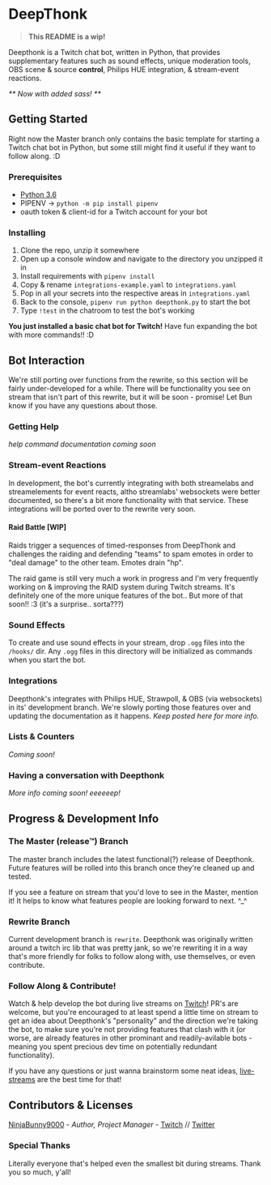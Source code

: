 # DeepThonk

>**This README is a wip!**

Deepthonk is a Twitch chat bot, written in Python, that provides supplementary features such as sound effects, unique moderation tools, OBS scene & source **control**, Philips HUE integration, & stream-event reactions.

_** Now with added sass! **_

## Getting Started

Right now the Master branch only contains the basic template for starting a Twitch chat bot in Python, but some still might find it useful if they want to follow along. :D

### Prerequisites
- [Python 3.6](https://www.python.org/downloads/release/python-368/)
- PIPENV -> `python -m pip install pipenv`
- oauth token & client-id for a Twitch account for your bot

### Installing
1. Clone the repo, unzip it somewhere
2. Open up a console window and navigate to the directory you unzipped it in
3. Install requirements with `pipenv install`
4. Copy & rename `integrations-example.yaml` to `integrations.yaml`
5. Pop in all your secrets into the respective areas in `integrations.yaml`
6. Back to the console, `pipenv run python deepthonk.py` to start the bot
7. Type `!test` in the chatroom to test the bot's working

**You just installed a basic chat bot for Twitch!** Have fun expanding the bot with more commands!! :D

## Bot Interaction
We're still porting over functions from the rewrite, so this section will be fairly under-developed for a while. There will be functionality you see on stream that isn't part of this rewrite, but it will be soon - promise! Let Bun know if you have any questions about those.

### Getting Help
*help command documentation coming soon*


### Stream-event Reactions
In development, the bot's currently integrating with both streamelabs and streamelements for event reacts, altho streamlabs' websockets were better documented, so there's a bit more functionality with that service. These integrations will be ported over to the rewrite very soon.

#### Raid Battle [WIP]
Raids trigger a sequences of timed-responses from DeepThonk and challenges the raiding and defending "teams" to spam emotes in order to "deal damage" to the other team. Emotes drain "hp".

The raid game is still very much a work in progress and I'm very frequently working on & improving the RAID system during Twitch streams. It's definitely one of the more unique features of the bot.. But more of that soon!! :3 (it's a surprise.. sorta???)

### Sound Effects
To create and use sound effects in your stream, drop `.ogg` files into the `/hooks/` dir. Any `.ogg` files in this directory will be initialized as commands when you start the bot.

### Integrations
Deepthonk's integrates with Philips HUE, Strawpoll, & OBS (via websockets) in its' development branch. We're slowly porting those features over and updating the documentation as it happens. _Keep posted here for more info._

### Lists & Counters
_Coming soon!_


### Having a conversation with Deepthonk
_More info coming soon! eeeeeep!_


## Progress & Development Info

### The Master (release™) Branch
The master branch includes the latest functional(?) release of Deepthonk. Future features will be rolled into this branch once they're cleaned up and tested.

If you see a feature on stream that you'd love to see in the Master, mention it! It helps to know what features people are looking forward to next. ^_^

### Rewrite Branch
Current development branch is `rewrite`. Deepthonk was originally written around a twitch irc lib that was pretty jank, so we're rewriting it in a way that's more friendly for folks to follow along with, use themselves, or even contribute.

### Follow Along & Contribute!
Watch & help develop the bot during live streams on [Twitch](https://twitch.tv/ninjabunny9000)! PR's are welcome, but you're encouraged to at least spend a little time on stream to get an idea about Deepthonk's "personality" and the direction we're taking the bot, to make sure you're not providing features that clash with it (or worse, are already features in other prominant and readily-avilable bots - meaning you spent precious dev time on potentially redundant functionality).

If you have any questions or just wanna brainstorm some neat ideas, [live-streams](https://twitch.tv/ninjabunny9000) are the best time for that!

## Contributors & Licenses

[NinjaBunny9000](https://github.com/NinjaBunny9000) - _Author, Project Manager_ - [Twitch](https://twitch.tv/ninjabunny9000) //  [Twitter](https://twitter.com/ninjabunny9000)

### Special Thanks
Literally everyone that's helped even the smallest bit during streams. Thank you so much, y'all!